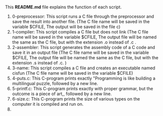 This **README.md** file explains the function of each script.

1. 0-preprocessor: This script runs a C file through the preprocessor and save the result into another file. (The C file name will be saved in the variable $CFILE, The output will be saved in the file c)
2. 1-compiler: This script compiles a C file but does not link (The C file name will be saved in the variable $CFILE, The output file will be named the same as the C file, but with the extension .o instead of .c .
3. 2-assembler: This script generates the assembly code of a C code and save it in an output file (The C file name will be saved in the variable $CFILE, The output file will be named the same as the C file, but with the extension .s instead of .c. ) 
4. 3-name: This script compiles a C file and creates an executable named cisfun (The C file name will be saved in the variable $CFILE)
5. 4-puts.c: This C-program prints exactly "Programming is like building a multilingual puzzle, followed by a new line.
6. 5-printf.c: This C-program prints exactly with proper grammar, but the outcome is a piece of art,, followed by a new line.  
7. 6-size.c: This C-program prints the size of various types on the computer it is compiled and run on.
8.

